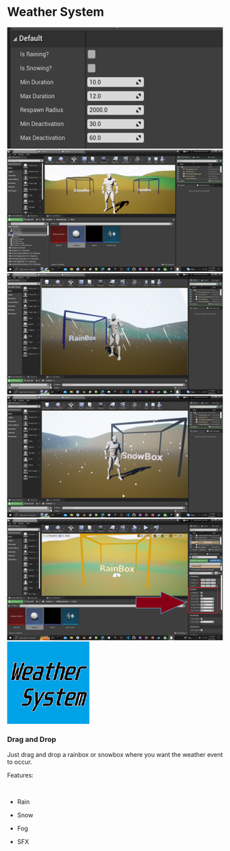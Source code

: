 
<h1>Weather System</h1>

<img src="Rain_Defaults.png">
<img src="ws1.png">
<img src="ws2.png">
<img src="ws3.png">
<img src="ws4.png">
<img src="ws_thumb.png">

<h3>Drag and Drop</h3>
<p>Just drag and drop a rainbox or snowbox where you want the weather event to occur.</p>
<p>Features:</p><br>
<ul>
<li>
<p>Rain</p>
</li>
<li>
<p>Snow</p>
</li>
<li>
<p>Fog</p>
</li>
<li>
<p>SFX</p>
</li>


